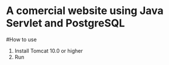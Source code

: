 <h1>A comercial website using Java Servlet and PostgreSQL</h1>

#How to use
1. Install Tomcat 10.0 or higher
2. Run
